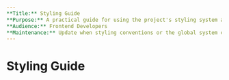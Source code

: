 ```yaml
---
**Title:** Styling Guide
**Purpose:** A practical guide for using the project's styling system and conventions.
**Audience:** Frontend Developers
**Maintenance:** Update when styling conventions or the global system changes.
---
```


# Styling Guide
